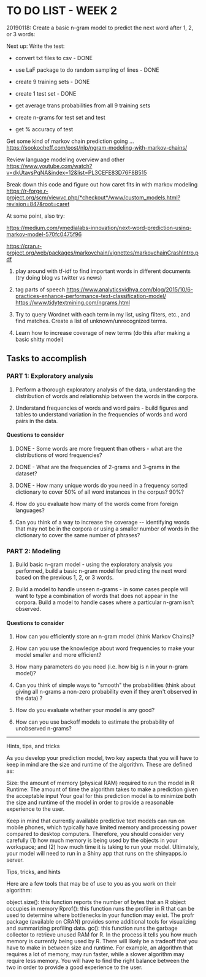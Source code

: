 # TO DO LIST - WEEK 2

20190118: Create a basic n-gram model to predict the next word after 1, 2, or 3 words: 

Next up: Write the test: 

  - convert txt files to csv - DONE
  - use LaF package to do random sampling of lines - DONE
  - create 9 training sets - DONE
  - create 1 test set - DONE
  
  - get average trans probabilities from all 9 training sets
  - create n-grams for test set and test
  - get % accuracy of test

Get some kind of markov chain prediction going ... 
https://sookocheff.com/post/nlp/ngram-modeling-with-markov-chains/

Review language modeling overview and other 
https://www.youtube.com/watch?v=dkUtavsPqNA&index=12&list=PL3CEFE83D76F8B515


Break down this code and figure out how caret fits in with markov modeling
https://r-forge.r-project.org/scm/viewvc.php/*checkout*/www/custom_models.html?revision=847&root=caret


At some point, also try: 

https://medium.com/ymedialabs-innovation/next-word-prediction-using-markov-model-570fc0475f96

https://cran.r-project.org/web/packages/markovchain/vignettes/markovchainCrashIntro.pdf

1. play around with tf-idf to find important words in different documents (try doing blog vs twitter vs news)

2. tag parts of speech
https://www.analyticsvidhya.com/blog/2015/10/6-practices-enhance-performance-text-classification-model/
https://www.tidytextmining.com/ngrams.html

3. Try to query Wordnet with each term in my list, using filters, etc., and find matches. Create a list of unknown/unrecognized terms.

4. Learn how to increase coverage of new terms (do this after making a basic shitty model)


## Tasks to accomplish

### PART 1: Exploratory analysis

1. Perform a thorough exploratory analysis of the data, understanding the distribution of words and relationship between the words in the corpora.

2. Understand frequencies of words and word pairs - build figures and tables to understand variation in the frequencies of words and word pairs in the data.

#### Questions to consider

1. DONE - Some words are more frequent than others - what are the distributions of word frequencies?

2. DONE - What are the frequencies of 2-grams and 3-grams in the dataset?

3. DONE - How many unique words do you need in a frequency sorted dictionary to cover 50% of all word instances in the corpus? 90%?

4. How do you evaluate how many of the words come from foreign languages?

5. Can you think of a way to increase the coverage -- identifying words that may not be in the corpora or using a smaller number of words in the dictionary to cover the same number of phrases?


### PART 2: Modeling

1. Build basic n-gram model - using the exploratory analysis you performed, build a basic n-gram model for predicting the next word based on the previous 1, 2, or 3 words.

2. Build a model to handle unseen n-grams - in some cases people will want to type a combination of words that does not appear in the corpora. Build a model to handle cases where a particular n-gram isn't observed.

#### Questions to consider

1. How can you efficiently store an n-gram model (think Markov Chains)?

2. How can you use the knowledge about word frequencies to make your model smaller and more efficient?

3. How many parameters do you need (i.e. how big is n in your n-gram model)?

4. Can you think of simple ways to "smooth" the probabilities (think about giving all n-grams a non-zero probability even if they aren't observed in the data) ?

5. How do you evaluate whether your model is any good?

6. How can you use backoff models to estimate the probability of unobserved n-grams?

---

Hints, tips, and tricks

As you develop your prediction model, two key aspects that you will have to keep in mind are the size and runtime of the algorithm. These are defined as:

Size: the amount of memory (physical RAM) required to run the model in R
Runtime: The amount of time the algorithm takes to make a prediction given the acceptable input
Your goal for this prediction model is to minimize both the size and runtime of the model in order to provide a reasonable experience to the user.

Keep in mind that currently available predictive text models can run on mobile phones, which typically have limited memory and processing power compared to desktop computers. Therefore, you should consider very carefully (1) how much memory is being used by the objects in your workspace; and (2) how much time it is taking to run your model. Ultimately, your model will need to run in a Shiny app that runs on the shinyapps.io server.

Tips, tricks, and hints

Here are a few tools that may be of use to you as you work on their algorithm:

object.size(): this function reports the number of bytes that an R object occupies in memory
Rprof(): this function runs the profiler in R that can be used to determine where bottlenecks in your function may exist. The profr package (available on CRAN) provides some additional tools for visualizing and summarizing profiling data.
gc(): this function runs the garbage collector to retrieve unused RAM for R. In the process it tells you how much memory is currently being used by R.
There will likely be a tradeoff that you have to make in between size and runtime. For example, an algorithm that requires a lot of memory, may run faster, while a slower algorithm may require less memory. You will have to find the right balance between the two in order to provide a good experience to the user.
